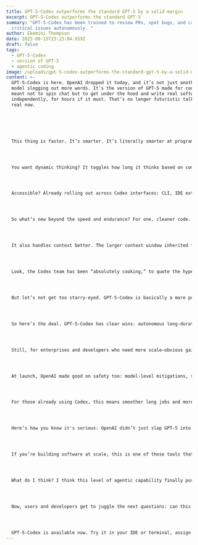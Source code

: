 ```yaml
---
title: GPT-5-Codex outperforms the standard GPT-5 by a solid margin
excerpt: GPT-5-Codex outperforms the standard GPT-5
summary: "GPT-5-Codex has been trained to review PRs, spot bugs, and catch
  critical issues autonomously. "
author: Ekemini Thompson
date: 2025-09-15T23:23:04.939Z
draft: false
tags:
  - GPT-5-Codex
  - version of GPT-5
  - agentic coding
image: /uploads/gpt-5-codex-outperforms-the-standard-gpt-5-by-a-solid-margin.jpg
content: >-
  GPT-5-Codex is here. OpenAI dropped it today, and it’s not just another new
  model slogging out more words. It’s the version of GPT-5 made for coding,
  meant not to spin chat but to get under the hood and write real software,
  independently, for hours if it must. That’s no longer futuristic talk—it’s
  real now. 






  This thing is faster. It’s smarter. It’s literally smarter at programming tasks. It can work as an autonomous agent, tackling long refactors, debugging scripts, optimizing pipelines, and delivering code that works. In benchmarks like SWE-bench Verified, GPT-5-Codex outperforms the standard GPT-5 by a solid margin; even on complex refactoring tasks, it scores nearly 20% higher. Tastemaker reviewers say it churns out fewer useless code-review comments and more high-impact insight. 




  You want dynamic thinking? It toggles how long it thinks based on complexity. A simple bug fix? It’s snappy—way faster than GPT-5. A sprawling, multi-hour task? It’ll run for seven hours straight, iterating until everything passes tests. That’s agentic: you’re basically giving it a ticket and walking away. There’s no router deciding behind the scenes—it just adapts. 




  Accessible? Already rolling out across Codex interfaces: CLI, IDE extension, GitHub integration, web, ChatGPT mobile app. It's live now for Plus, Pro, Business, Edu, and Enterprise subscribers. API access is promised soon. 




  So what’s new beyond the speed and endurance? For one, cleaner code. GPT-5-Codex has been trained to review PRs, spot bugs, and catch critical issues autonomously. Real engineers evaluated its work—they found fewer incorrect comments and more useful feedback. It reduces noise. Fewer “nitpicks,” more substance. 




  It also handles context better. The larger context window inherited from GPT-5 underpinning gives it fluency across massive codebases. It keeps track of dependencies, files open in editors, UI sketches—even explanatory images in CLI mode. It integrates seamlessly rather than restarting for every snippet. 




  Look, the Codex team has been “absolutely cooking,” to quote the hype. This isn’t incremental. It’s a shift: from models that talk about code to models that do code for you. OpenAI positions this as a direct challenge to Cursor, Claude Code, GitHub Copilot—tools that were already eating market share fast. Codex just got its sharpest edge yet. 




  But let’s not get too starry-eyed. GPT-5-Codex is basically a more polished version of an existing story. GPT-5 itself has had mixed reviews. Developers say it’s variable—great at planning and reasoning, but sometimes sloppy in output, especially compared to Claude Opus or Sonnet. Verbosity can lead to redundant code. Benchmarks are being questioned. And yes, GPT-5 sometimes hallucinates or over-explains. 




  So here’s the deal. GPT-5-Codex has clear wins: autonomous long-duration coding, better reviews, smarter code, faster results. But it still sits atop GPT-5’s architecture, with the same limitations beneath that shine-happy surface. It doesn’t yet solve hallucinations or guarantee perfect production code every time.




  Still, for enterprises and developers who need more scale—obvious gains in refactoring, multi-step deployments, CI/CD pipelines—it’s a meaningful upgrade. Imagine handing it a pull request and watching it fix, test, and tidy without intervention. Then imagine that at scale. That’s real leverage.




  At launch, OpenAI made good on safety too: model-level mitigations, safety training for preventing harmful misuse, prompt injection hardening. In-product, agents are sandboxed, and you can configure network access. It's not lockbox perfect, but better than a year ago. 




  For those already using Codex, this means smoother long jobs and more dependable results. For tools like Microsoft Copilot, which already integrated GPT-5 via smart mode, this variant reinforces OpenAI’s dominance in enterprise coding atmospheres. 




  Here’s how you know it's serious: OpenAI didn’t just slap GPT-5 into Codex. They trained agentic behaviors, built integrated safety layers, ported it into CLI, IDEs, cloud, and mobile. They tested it with professional engineers. They measured real improvement in code cleanliness, review quality, and endurance.




  If you’re building software at scale, this is one of those tools that can shift workflows. It’s not perfect. It may still hallucinate or overwrite context. It won’t build an entire app without input. But it’s a deeper teammate now—a self-sufficient coder, not just a pair programmer on caffeine.




  What do I think? I think this level of agentic capability finally pushes Codex from novelty to utility. And it pressures the competition to catch up fast. OpenAI is showing they’re still capable of product velocity, real benchmark gains, and actual execution—not just hype cycles.




  Now, users and developers get to juggle the next questions: can this version truly handle production workloads? Will the refactor benchmark gains translate to reduced dev cycles? Will enterprises invest in the tool's governance and safety controls effectively? If the answer is yes, we’ll see pipelines and deployments redefined.




  GPT-5-Codex is available now. Try it in your IDE or terminal, assign the long job, and go fix your coffee. For better or worse, this is coding AI hitting a new stride.
---
```

